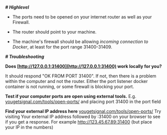 _**# Highlevel**_

- The ports need to be opened on your internet router as well as your Firewall. 

- The router should point to your machine. 

- The machine's firewall should be allowing *incoming connection to Docker*, at least for the port range 31400-31409.

_**# Troubleshooting**_

**Does [http://127.0.0.1:31400](http://127.0.0.1:31400) work locally for you?**

It should respond "OK FROM PORT 31400". 
If not, then there is a problem within the computer and not the router. 
Either the port listener docker container is not running, or some firewall is blocking your port. 

**Test if your computer ports are open using external tools.** 
E.g. [yougetsignal.com/tools/open-ports/](http://yougetsignal.com/tools/open-ports/) and placing port 31400 in the port field

**Find your external IP address here** [yougetsignal.com/tools/open-ports/](http://yougetsignal.com/tools/open-ports/) 
Try visiting Your external IP address followed by :31400 on your browser to see if you get a response. For example http://123.45.67.89:31400 (but place your IP in the numbers)